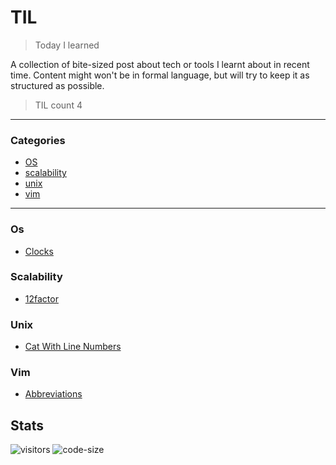 # TIL

> Today I learned

A collection of bite-sized post about tech or tools I learnt about in recent time. Content might won't be in formal language, but will try to keep it as structured as possible.

> TIL count 4
---
### Categories
* [OS](#OS)
* [scalability](#scalability)
* [unix](#unix)
* [vim](#vim)

---

### Os
- [Clocks](OS/clocks.md)
### Scalability
- [12factor](scalability/12factor.md)
### Unix
- [Cat With Line Numbers](unix/cat_with_line_numbers.md)
### Vim
- [Abbreviations](vim/abbreviations.md)


## Stats
![visitors](https://visitor-badge.glitch.me/badge?page_id=jayeshathila.til)	![code-size](https://img.shields.io/github/languages/code-size/jayeshathila/til)
